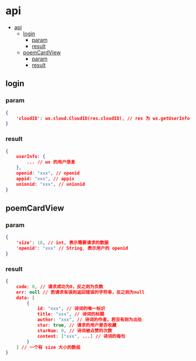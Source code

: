 # api

- [api](#api)
  - [login](#login)
    - [param](#param)
    - [result](#result)
  - [poemCardView](#poemcardview)
    - [param](#param-1)
    - [result](#result-1)

## login

### param

```json
{
    'cloudID': wx.cloud.CloudID(res.cloudID), // res 为 wx.getUserInfo 的返回值
}
```

### result

```json
{
    userInfo: {
        ... // wx 的用户信息
    },
    openid: "xxx", // openid
    appid: "xxx", // appis
    unionid: "xxx", // unionid
}
```

## poemCardView

### param

```json
{
    'size': 10, // int, 表示需要请求的数据
    'openid': "xxx" // String, 表示用户的 openid
}
```

### result

```json
{
    code: 0, // 请求成功为0，反之则为负数
    err: null // 若请求有误则返回错误的字符串，反之则为null
    data: [
        {
            id: "xxx", // 诗词的唯一标识
            title: "xxx", // 诗词的标题
            author: "xxx", // 诗词的作者，若没有则为出处
            star: true, // 请求的用户是否收藏
            starNum: 0, // 诗词被点赞的次数
            content: ["xxx", ...] // 诗词的每句
        }
    ] // 一个有 size 大小的数组
}
```
